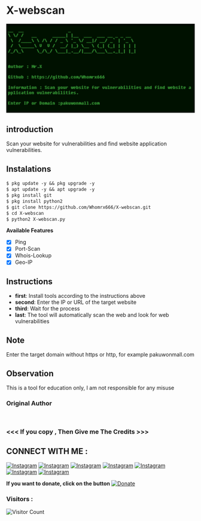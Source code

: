 # X-webscan
![X-webscan preview](X-webscan.jpg)

## introduction
Scan your website for vulnerabilities and find website application vulnerabilities.

## Instalations
```
$ pkg update -y && pkg upgrade -y
$ apt update -y && apt upgrade -y
$ pkg install git
$ pkg install python2
$ git clone https://github.com/Whomrx666/X-webscan.git
$ cd X-webscan
$ python2 X-webscan.py
```

**Available Features**
- [x] Ping
- [x] Port-Scan
- [x] Whois-Lookup 
- [x] Geo-IP 

## Instructions
- **first**: Install tools according to the instructions above
- **second**: Enter the IP or URL of the target website
- **third**: Wait for the process
- **last**: The tool will automatically scan the web and look for web vulnerabilities

## Note
Enter the target domain without https or http, for example pakuwonmall.com
## Observation
This is a tool for education only, I am not responsible for any misuse
### Original Author
<a href="https://github.com/Whomrx666"><img src="https://img.shields.io/badge/Original-Author-brightgreen.svg" alt=""/></a>

### <<< If you copy , Then Give me The Credits >>>

## CONNECT WITH ME :

[![Instagram](https://img.shields.io/badge/WEBSITE-VISIT-yellow?style=for-the-badge&logo=blogger)](https://whomrxhackers.blogspot.com/)
[![Instagram](https://img.shields.io/badge/TWITTER-FOLLOW-red?style=for-the-badge&logo=x)](https://twitter.com/whomrx666)
[![Instagram](https://img.shields.io/badge/YOUTUBE-SUBSCRIBE-red?style=for-the-badge&logo=youtube)](https://youtube.com/@whomrx666)
[![Instagram](https://img.shields.io/badge/FACEBOOK-LIKE-red?style=for-the-badge&logo=facebook)](https://facebook.com/https://www.facebook.com/whomrx.666)
[![Instagram](https://img.shields.io/badge/TELEGRAM-CONNECT-red?style=for-the-badge&logo=telegram)](https://t.me/@Whomr_X)
[![Instagram](https://img.shields.io/badge/GMAIL-CONTACT-red?style=for-the-badge&logo=gmail)](mailto:whomrx666@gmail.com)
[![Instagram](https://img.shields.io/badge/TIKTOK-FOLLOW-red?style=for-the-badge&logo=tiktok)](https://www.tiktok.com/@whomr.x)

**If you want to donate, click on the button**
<a href="https://saweria.co/whomrx"><img title="Donate" src="https://img.shields.io/badge/Donate-X webscan-yellow?style=for-the-badge&logo=github"></a>

### Visitors :
![Visitor Count](https://profile-counter.glitch.me/Whomrx666/count.svg)